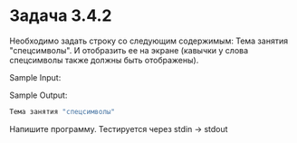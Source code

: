 # Задача 3.4.2

Необходимо задать строку со следующим содержимым: Тема занятия "спецсимволы". И отобразить ее на экране (кавычки у слова спецсимволы также должны быть отображены).

Sample Input:

Sample Output:

```python
Тема занятия "спецсимволы"
```

Напишите программу. Тестируется через stdin → stdout
